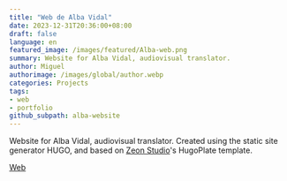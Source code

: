 ```yaml
---
title: "Web de Alba Vidal"
date: 2023-12-31T20:36:00+08:00
draft: false
language: en
featured_image: /images/featured/Alba-web.png
summary: Website for Alba Vidal, audiovisual translator.
author: Miguel
authorimage: /images/global/author.webp
categories: Projects
tags:
- web
- portfolio
github_subpath: alba-website
---
```


Website for Alba Vidal, audiovisual translator. Created using the static site generator HUGO, and based on [Zeon Studio](https://zeon.studio)'s HugoPlate template.

[Web](https://albavidal.com)